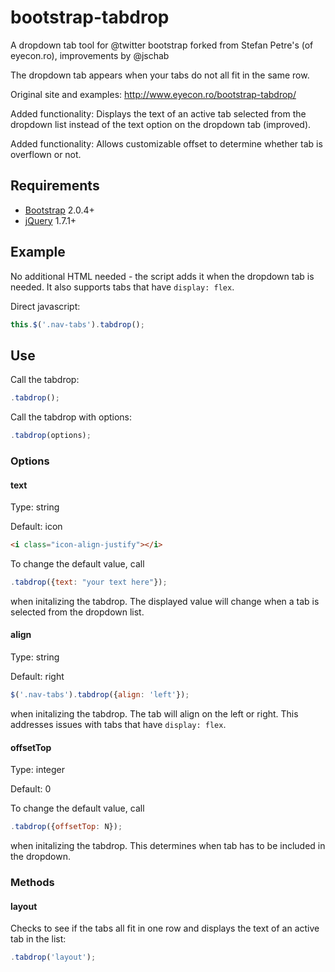 bootstrap-tabdrop
=================

A dropdown tab tool for @twitter bootstrap forked from Stefan Petre's (of eyecon.ro), improvements by @jschab

The dropdown tab appears when your tabs do not all fit in the same row.

Original site and examples: http://www.eyecon.ro/bootstrap-tabdrop/ 

Added functionality: Displays the text of an active tab selected from the dropdown list instead of the text option on the dropdown tab (improved).

Added functionality: Allows customizable offset to determine whether tab is overflown or not.

## Requirements

* [Bootstrap](http://twitter.github.com/bootstrap/) 2.0.4+
* [jQuery](http://jquery.com/) 1.7.1+

## Example

No additional HTML needed - the script adds it when the dropdown tab is needed. It also supports tabs that have `display: flex`.

Direct javascript:
```javascript
this.$('.nav-tabs').tabdrop();
```

## Use

Call the tabdrop:
```javascript
.tabdrop();
```

Call the tabdrop with options:
```javascript
.tabdrop(options);
```

### Options

#### text 
Type: string

Default: icon 
```html
<i class="icon-align-justify"></i>
```
To change the default value, call
```javascript
.tabdrop({text: "your text here"});
```
when initalizing the tabdrop. The displayed value will change when a tab is selected from the dropdown list.

#### align 
Type: string

Default: right 
```js
$('.nav-tabs').tabdrop({align: 'left'});
```
when initalizing the tabdrop. The tab will align on the left or right. This addresses issues with tabs that have `display: flex`.

#### offsetTop 
Type: integer

Default: 0 

To change the default value, call
```javascript
.tabdrop({offsetTop: N});
```
when initalizing the tabdrop. This determines when tab has to be included in the dropdown.

### Methods

#### layout 

Checks to see if the tabs all fit in one row and displays the text of an active tab in the list:
```javascript
.tabdrop('layout');
```
